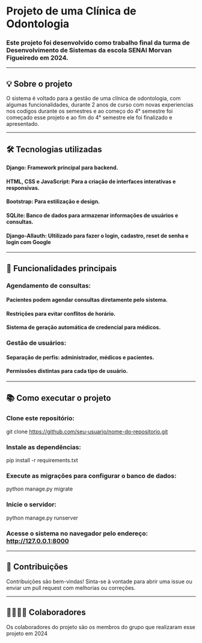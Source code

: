 # Projeto de uma Clínica de Odontologia

### Este projeto foi desenvolvido como trabalho final da turma de Desenvolvimento de Sistemas da escola SENAI Morvan Figueiredo em 2024.
__________________________________
## 💡 Sobre o projeto
O sistema é voltado para a gestão de uma clínica de odontologia, com algumas funcionalidades, durante 2 anos de curso com novas experiencias nos codigos durante os semestres e ao começo do 4° semestre foi começado esse projeto e ao fim do 4° semestre ele foi finalizado e apresentado.
__________________________________
## 🛠️ Tecnologias utilizadas
#### Django: Framework principal para backend.
#### HTML, CSS e JavaScript: Para a criação de interfaces interativas e responsivas.
#### Bootstrap: Para estilização e design.
#### SQLite: Banco de dados para armazenar informações de usuários e consultas.
#### Django-Allauth: Ultilizado para fazer o login, cadastro, reset de senha e login com Google
__________________________________
## 🚀 Funcionalidades principais
### Agendamento de consultas:

#### Pacientes podem agendar consultas diretamente pelo sistema.
#### Restrições para evitar conflitos de horário.
#### Sistema de geração automática de credencial para médicos.
### Gestão de usuários:

#### Separação de perfis: administrador, médicos e pacientes.
#### Permissões distintas para cada tipo de usuário.
__________________________________
## 📚 Como executar o projeto

### Clone este repositório:

git clone https://github.com/seu-usuario/nome-do-repositorio.git

### Instale as dependências:

pip install -r requirements.txt

### Execute as migrações para configurar o banco de dados:

python manage.py migrate

### Inicie o servidor:

python manage.py runserver

### Acesse o sistema no navegador pelo endereço: http://127.0.0.1:8000
__________________________________
## 🤝 Contribuições
Contribuições são bem-vindas! Sinta-se à vontade para abrir uma issue ou enviar um pull request com melhorias ou correções.
__________________________________
## 👨‍👩‍👧‍👦 Colaboradores
Os colaboradores do projeto são os membros do grupo que realizaram esse projeto em 2024
